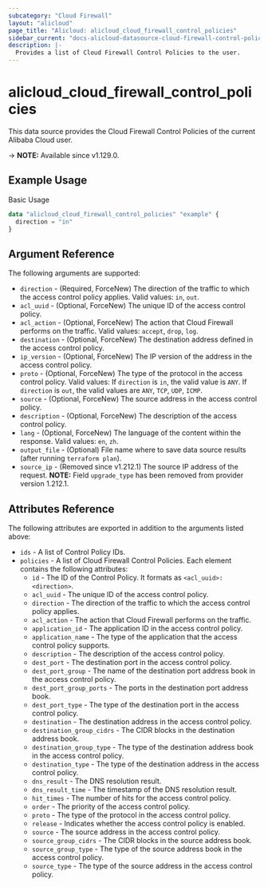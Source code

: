 ```yaml
---
subcategory: "Cloud Firewall"
layout: "alicloud"
page_title: "Alicloud: alicloud_cloud_firewall_control_policies"
sidebar_current: "docs-alicloud-datasource-cloud-firewall-control-policies"
description: |-
  Provides a list of Cloud Firewall Control Policies to the user.
---
```


# alicloud_cloud_firewall_control_policies

This data source provides the Cloud Firewall Control Policies of the current Alibaba Cloud user.

-> **NOTE:** Available since v1.129.0.

## Example Usage

Basic Usage

```terraform
data "alicloud_cloud_firewall_control_policies" "example" {
  direction = "in"
}
```

## Argument Reference

The following arguments are supported:

* `direction` - (Required, ForceNew) The direction of the traffic to which the access control policy applies. Valid values: `in`, `out`.
* `acl_uuid` - (Optional, ForceNew) The unique ID of the access control policy.
* `acl_action` - (Optional, ForceNew) The action that Cloud Firewall performs on the traffic. Valid values: `accept`, `drop`, `log`.
* `destination` - (Optional, ForceNew) The destination address defined in the access control policy.
* `ip_version` - (Optional, ForceNew) The IP version of the address in the access control policy.
* `proto` - (Optional, ForceNew) The type of the protocol in the access control policy. Valid values: If `direction` is  `in`, the valid value is `ANY`. If `direction` is `out`, the valid values are `ANY`, `TCP`, `UDP`, `ICMP`.
* `source` - (Optional, ForceNew) The source address in the access control policy.
* `description` - (Optional, ForceNew) The description of the access control policy.
* `lang` - (Optional, ForceNew) The language of the content within the response. Valid values: `en`, `zh`.
* `output_file` - (Optional) File name where to save data source results (after running `terraform plan`).
* `source_ip` - (Removed since v1.212.1) The source IP address of the request. **NOTE:** Field `upgrade_type` has been removed from provider version 1.212.1.

## Attributes Reference

The following attributes are exported in addition to the arguments listed above:

* `ids` - A list of Control Policy IDs.
* `policies` - A list of Cloud Firewall Control Policies. Each element contains the following attributes:
  * `id` - The ID of the Control Policy. It formats as `<acl_uuid>:<direction>`.
  * `acl_uuid` - The unique ID of the access control policy.
  * `direction` - The direction of the traffic to which the access control policy applies.
  * `acl_action` - The action that Cloud Firewall performs on the traffic.
  * `application_id` - The application ID in the access control policy.
  * `application_name` - The type of the application that the access control policy supports.
  * `description` - The description of the access control policy.
  * `dest_port` - The destination port in the access control policy.
  * `dest_port_group` - The name of the destination port address book in the access control policy.
  * `dest_port_group_ports` - The ports in the destination port address book.
  * `dest_port_type` - The type of the destination port in the access control policy.
  * `destination` - The destination address in the access control policy.
  * `destination_group_cidrs` - The CIDR blocks in the destination address book.
  * `destination_group_type` - The type of the destination address book in the access control policy.
  * `destination_type` - The type of the destination address in the access control policy.
  * `dns_result` - The DNS resolution result.
  * `dns_result_time` - The timestamp of the DNS resolution result.
  * `hit_times` - The number of hits for the access control policy.
  * `order` - The priority of the access control policy.
  * `proto` - The type of the protocol in the access control policy.
  * `release` - Indicates whether the access control policy is enabled.
  * `source` - The source address in the access control policy.
  * `source_group_cidrs` - The CIDR blocks in the source address book.
  * `source_group_type` - The type of the source address book in the access control policy.
  * `source_type` - The type of the source address in the access control policy.
